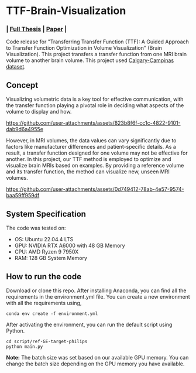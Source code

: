 # TTF-Brain-Visualization
###  | [Full Thesis](https://doi.org/10.11575/PRISM/43331) | [Paper](https://doi.org/10.1016/j.cag.2024.104067) |
Code release for "Transferring Transfer Function (TTF): A Guided Approach to Transfer Function Optimization in Volume Visualization" (Brain Visualization). This project transfers a transfer function from one MRI brain volume to another brain volume. This project used [Calgary-Campinas dataset](https://sites.google.com/view/calgary-campinas-dataset/home).

## Concept
Visualizing volumetric data is a key tool for effective communication, with the transfer function playing a pivotal role in deciding what aspects of the volume to display and how.

https://github.com/user-attachments/assets/823b8f6f-cc1c-4822-9101-dab9d6a4955e

However, in MRI volumes, the data values can vary significantly due to factors like manufacturer differences and patient-specific details. As a result, a transfer function designed for one volume may not be effective for another. In this project, our TTF method is employed to optimize and visualize brain MRIs based on examples. By providing a reference volume and its transfer function, the method can visualize new, unseen MRI volumes.


https://github.com/user-attachments/assets/0d749412-78ab-4e57-9574-baa59ff959df




## System Specification
The code was tested on:

* OS: Ubuntu 22.04.4 LTS
* GPU: NVIDIA RTX A6000 with 48 GB Memory
* CPU: AMD Ryzen 9 7950X
* RAM: 128 GB System Memory

## How to run the code
Download or clone this repo.
After installing Anaconda, you can find all the requirements in the environment.yml file. You can create a new environment with all the requirements using,
```
conda env create -f environment.yml
```
After activating the environment, you can run the default script using Python.
```
cd script/ref-GE-target-philips
python main.py
```

**Note:** The batch size was set based on our available GPU memory. You can change the batch size depending on the GPU memory you have available.
